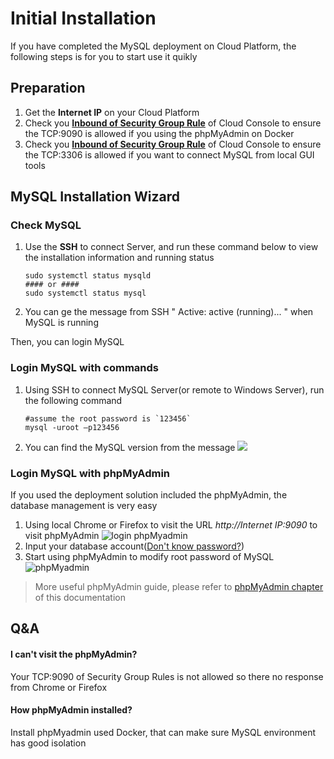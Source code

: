 # Initial Installation

If you have completed the MySQL deployment on Cloud Platform, the following steps is for you to start use it quikly

## Preparation

1. Get the **Internet IP** on your Cloud Platform
2. Check you **[Inbound of Security Group Rule](https://support.websoft9.com/docs/faq/tech-instance.html)** of Cloud Console to ensure the TCP:9090 is allowed if you using the phpMyAdmin on Docker
3. Check you **[Inbound of Security Group Rule](https://support.websoft9.com/docs/faq/tech-instance.html)** of Cloud Console to ensure the TCP:3306 is allowed if you want to connect MySQL from local GUI tools

## MySQL Installation Wizard

### Check MySQL

1. Use the **SSH** to connect Server, and run these command below to view the installation information and running status
   ```
   sudo systemctl status mysqld
   #### or ####
   sudo systemctl status mysql
   ```
2. You can ge the message from SSH " Active: active (running)... " when MySQL is running

Then, you can login MySQL 

### Login MySQL with commands

1. Using SSH to connect MySQL Server(or remote to Windows Server), run the following command
   ~~~
   #assume the root password is `123456`
   mysql -uroot –p123456
   ~~~

2. You can find the MySQL version from the message
   ![](http://libs.websoft9.com/Websoft9/DocsPicture/en/mysql/mysql01.png)


### Login MySQL with phpMyAdmin

If you used the deployment solution included the phpMyAdmin, the database management is very easy

1. Using local Chrome or Firefox to visit the URL *http://Internet IP:9090* to visit phpMyAdmin
  ![login phpMyadmin](https://libs.websoft9.com/Websoft9/DocsPicture/en/mysql/mysql-login-websoft9.png)
2. Input your database account([Don't know password?](/stack-accounts.md#mysql))
3. Start using phpMyAdmin to modify root password of MySQL
  ![phpMyadmin](http://libs.websoft9.com/Websoft9/DocsPicture/en/phpmyadmin/phpmyadmin-changepwds-websoft9.png)

> More useful phpMyAdmin guide, please refer to [phpMyAdmin chapter](/solution-phpmyadmin.md) of this documentation



## Q&A

#### I can't visit the phpMyAdmin?

Your TCP:9090 of Security Group Rules is not allowed so there no response from Chrome or Firefox

#### How phpMyAdmin installed?

Install phpMyadmin used Docker, that can make sure MySQL environment has good isolation

